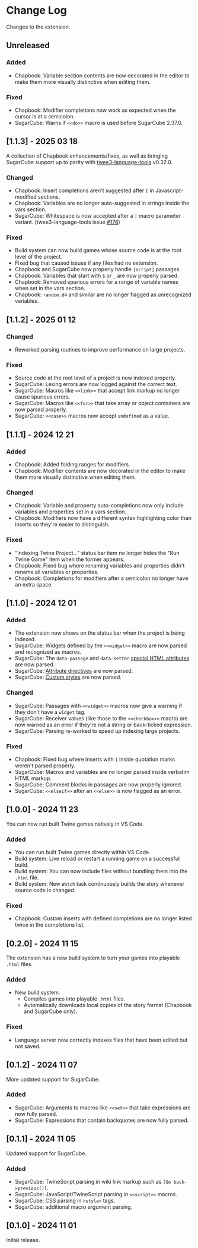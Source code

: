 # Change Log

Changes to the extension.

## Unreleased

### Added

- Chapbook: Variable section contents are now decorated in the editor to make them more visually distinctive when editing them.

### Fixed

- Chapbook: Modifier completions now work as expected when the cursor is at a semicolon.
- SugarCube: Warns if `<<do>>` macro is used before SugarCube 2.37.0.

## [1.1.3] - 2025 03 18

A collection of Chapbook enhancements/fixes, as well as bringing SugarCube support up to parity with [twee3-language-tools](https://github.com/cyrusfirheir/twee3-language-tools/) v0.32.0.

### Changed

- Chapbook: Insert completions aren't suggested after `{` in Javascript-modified sections.
- Chapbook: Variables are no longer auto-suggested in strings inside the vars section.
- SugarCube: Whitespace is now accepted after a `|` macro parameter variant. (twee3-language-tools issue [#176](https://github.com/cyrusfirheir/twee3-language-tools/issues/176))

### Fixed

- Build system can now build games whose source code is at the root level of the project.
- Fixed bug that caused issues if any files had no extension.
- Chapbook and SugarCube now properly handle `[script]` passages.
- Chapbook: Variables that start with `$` or `_` are now properly parsed.
- Chapbook: Removed spurious errors for a range of variable names when set in the vars section.
- Chapbook: `random.d4` and similar are no longer flagged as unrecognized variables.

## [1.1.2] - 2025 01 12

### Changed

- Reworked parsing routines to improve performance on large projects.

### Fixed

- Source code at the root level of a project is now indexed properly.
- SugarCube: Lexing errors are now logged against the correct text.
- SugarCube: Macros like `<<link>>` that accept link markup no longer cause spurious errors.
- SugarCube: Macros like `<<for>>` that take array or object containers are now parsed properly.
- SugarCube: `<<case>>` macros now accept `undefined` as a value.

## [1.1.1] - 2024 12 21

### Added

- Chapbook: Added folding ranges for modifiers.
- Chapbook: Modifier contents are now decorated in the editor to make them more visually distinctive when editing them.

### Changed

- Chapbook: Variable and property auto-completions now only include variables and properties set in a vars section.
- Chapbook: Modifiers now have a different syntax highlighting color than inserts so they're easier to distinguish.

### Fixed

- "Indexing Twine Project..." status bar item no longer hides the "Run Twine Game" item when the former appears.
- Chapbook: Fixed bug where renaming variables and properties didn't rename all variables or properties.
- Chapbook: Completions for modifiers after a semicolon no longer have an extra space.

## [1.1.0] - 2024 12 01

### Added

- The extension now shows on the status bar when the project is being indexed.
- SugarCube: Widgets defined by the `<<widget>>` macro are now parsed and recognized as macros.
- SugarCube: The `data-passage` and `data-setter` [special HTML attributes](http://www.motoslave.net/sugarcube/2/docs/#markup-html-svg-attribute-special) are now parsed.
- SugarCube: [Attribute directives](http://www.motoslave.net/sugarcube/2/docs/#markup-html-svg-attribute-directive) are now parsed.
- SugarCube: [Custom styles](https://www.motoslave.net/sugarcube/2/docs/#markup-custom-style) are now parsed.

### Changed

- SugarCube: Passages with `<<widget>>` macros now give a warning if they don't have a `widget` tag.
- SugarCube: Receiver values (like those to the `<<checkbox>>` macro) are now warned as an error if they're not a string or back-ticked expression.
- SugarCube: Parsing re-worked to speed up indexing large projects.

### Fixed

- Chapbook: Fixed bug where inserts with `{` inside quotation marks weren't parsed properly.
- SugarCube: Macros and variables are no longer parsed inside verbatim HTML markup.
- SugarCube: Comment blocks in passages are now properly ignored.
- SugarCube: `<<elseif>>` after an `<<else>>` is now flagged as an error.

## [1.0.0] - 2024 11 23

You can now run built Twine games natively in VS Code.

### Added

- You can run built Twine games directly within VS Code.
- Build system: Live reload or restart a running game on a successful build.
- Build system: You can now include files without bundling them into the `.html` file.
- Build system: New `Watch` task continuously builds the story whenever source code is changed.

### Fixed

- Chapbook: Custom inserts with defined completions are no longer listed twice in the completions list.

## [0.2.0] - 2024 11 15

The extension has a new build system to turn your games into playable `.html` files.

### Added

- New build system.
    - Compiles games into playable `.html` files.
    - Automatically downloads local copies of the story format (Chapbook and SugarCube only).

### Fixed

- Language server now correctly indexes files that have been edited but not saved.

## [0.1.2] - 2024 11 07

More updated support for SugarCube.

### Added

- SugarCube: Arguments to macros like `<<set>>` that take expressions are now fully parsed.
- SugarCube: Expressions that contain backquotes are now fully parsed.

## [0.1.1] - 2024 11 05

Updated support for SugarCube.

### Added

- SugarCube: TwineScript parsing in wiki link markup such as `[Go back->previous()]`.
- SugarCube: JavaScript/TwineScript parsing in `<<script>>` macros.
- SugarCube: CSS parsing in `<style>` tags.
- SugarCube: additional macro argument parsing.

## [0.1.0] - 2024 11 01

Initial release.
